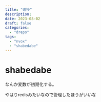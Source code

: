 ```yaml
---
title: "進捗"
description:
date: 2023-08-02
draft: false
categories:
  - "drepo"
tags:
  - "nvox"
  - "shabedabe"
---
```


# shabedabe

なんか変数が初期化する。

やはりredisみたいなので管理したほうがいいな
